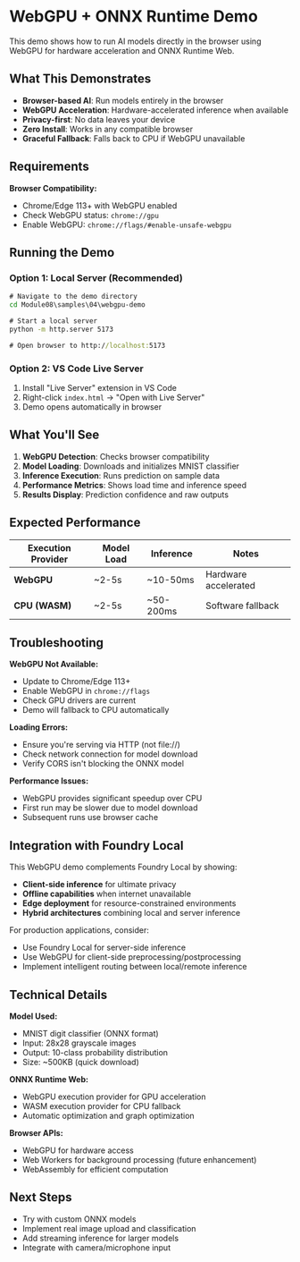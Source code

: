 # WebGPU + ONNX Runtime Demo

This demo shows how to run AI models directly in the browser using WebGPU for hardware acceleration and ONNX Runtime Web.

## What This Demonstrates

- **Browser-based AI**: Run models entirely in the browser
- **WebGPU Acceleration**: Hardware-accelerated inference when available
- **Privacy-first**: No data leaves your device
- **Zero Install**: Works in any compatible browser
- **Graceful Fallback**: Falls back to CPU if WebGPU unavailable

## Requirements

**Browser Compatibility:**
- Chrome/Edge 113+ with WebGPU enabled
- Check WebGPU status: `chrome://gpu`
- Enable WebGPU: `chrome://flags/#enable-unsafe-webgpu`

## Running the Demo

### Option 1: Local Server (Recommended)

```cmd
# Navigate to the demo directory
cd Module08\samples\04\webgpu-demo

# Start a local server
python -m http.server 5173

# Open browser to http://localhost:5173
```

### Option 2: VS Code Live Server

1. Install "Live Server" extension in VS Code
2. Right-click `index.html` → "Open with Live Server"
3. Demo opens automatically in browser

## What You'll See

1. **WebGPU Detection**: Checks browser compatibility
2. **Model Loading**: Downloads and initializes MNIST classifier
3. **Inference Execution**: Runs prediction on sample data
4. **Performance Metrics**: Shows load time and inference speed
5. **Results Display**: Prediction confidence and raw outputs

## Expected Performance

| Execution Provider | Model Load | Inference | Notes |
|-------------------|------------|-----------|-------|
| **WebGPU** | ~2-5s | ~10-50ms | Hardware accelerated |
| **CPU (WASM)** | ~2-5s | ~50-200ms | Software fallback |

## Troubleshooting

**WebGPU Not Available:**
- Update to Chrome/Edge 113+
- Enable WebGPU in `chrome://flags`
- Check GPU drivers are current
- Demo will fallback to CPU automatically

**Loading Errors:**
- Ensure you're serving via HTTP (not file://)
- Check network connection for model download
- Verify CORS isn't blocking the ONNX model

**Performance Issues:**
- WebGPU provides significant speedup over CPU
- First run may be slower due to model download
- Subsequent runs use browser cache

## Integration with Foundry Local

This WebGPU demo complements Foundry Local by showing:

- **Client-side inference** for ultimate privacy
- **Offline capabilities** when internet unavailable  
- **Edge deployment** for resource-constrained environments
- **Hybrid architectures** combining local and server inference

For production applications, consider:
- Use Foundry Local for server-side inference
- Use WebGPU for client-side preprocessing/postprocessing
- Implement intelligent routing between local/remote inference

## Technical Details

**Model Used:**
- MNIST digit classifier (ONNX format)
- Input: 28x28 grayscale images
- Output: 10-class probability distribution
- Size: ~500KB (quick download)

**ONNX Runtime Web:**
- WebGPU execution provider for GPU acceleration
- WASM execution provider for CPU fallback
- Automatic optimization and graph optimization

**Browser APIs:**
- WebGPU for hardware access
- Web Workers for background processing (future enhancement)
- WebAssembly for efficient computation

## Next Steps

- Try with custom ONNX models
- Implement real image upload and classification
- Add streaming inference for larger models
- Integrate with camera/microphone input